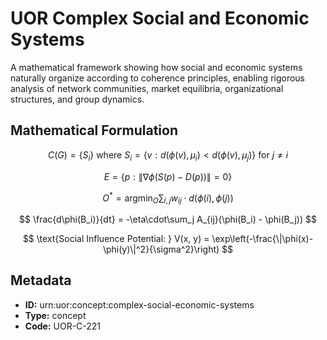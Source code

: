 # UOR Complex Social and Economic Systems

A mathematical framework showing how social and economic systems naturally organize according to coherence principles, enabling rigorous analysis of network communities, market equilibria, organizational structures, and group dynamics.

## Mathematical Formulation

$$
C(G) = \{S_i\} \text{ where } S_i = \{v : d(\phi(v), \mu_i) < d(\phi(v), \mu_j)\} \text{ for } j \neq i
$$

$$
E = \{p : \|\nabla\phi(S(p) - D(p))\| = 0\}
$$

$$
O^* = \operatorname{argmin}_O \sum_{i,j} w_{ij} \cdot d(\phi(i), \phi(j))
$$

$$
\frac{d\phi(B_i)}{dt} = -\eta\cdot\sum_j A_{ij}(\phi(B_i) - \phi(B_j))
$$

$$
\text{Social Influence Potential: } V(x, y) = \exp\left(-\frac{\|\phi(x)-\phi(y)\|^2}{\sigma^2}\right)
$$

## Metadata

- **ID:** urn:uor:concept:complex-social-economic-systems
- **Type:** concept
- **Code:** UOR-C-221
